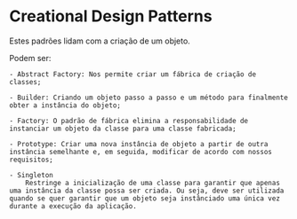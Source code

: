 # Creational Design Patterns
Estes padrões lidam com a criação de um objeto.

Podem ser:

	- Abstract Factory: Nos permite criar um fábrica de criação de classes;
	
	- Builder: Criando um objeto passo a passo e um método para finalmente obter a instância do objeto;

	- Factory: O padrão de fábrica elimina a responsabilidade de instanciar um objeto da classe para uma classe fabricada;

	- Prototype: Criar uma nova instância de objeto a partir de outra instância semelhante e, em seguida, modificar de acordo com nossos requisitos;

	- Singleton
		Restringe a inicialização de uma classe para garantir que apenas uma instância da classe possa ser criada. Ou seja, deve ser utilizada quando se quer garantir que um objeto seja instânciado uma única vez durante a execução da aplicação.